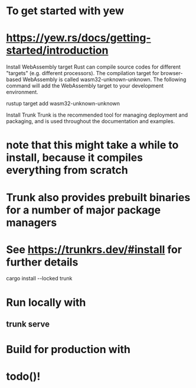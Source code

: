 # To get started with yew 
# https://yew.rs/docs/getting-started/introduction
Install WebAssembly target
Rust can compile source codes for different "targets" (e.g. different processors). The compilation target for browser-based WebAssembly is called wasm32-unknown-unknown. The following command will add the WebAssembly target to your development environment.

rustup target add wasm32-unknown-unknown

Install Trunk
Trunk is the recommended tool for managing deployment and packaging, and is used throughout the documentation and examples.

# note that this might take a while to install, because it compiles everything from scratch
# Trunk also provides prebuilt binaries for a number of major package managers
# See https://trunkrs.dev/#install for further details
cargo install --locked trunk

# Run locally with
## trunk serve

# Build for production with
# todo()!